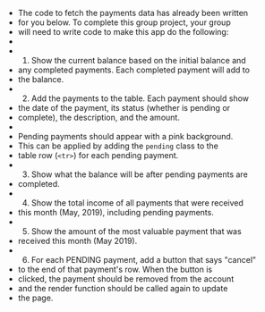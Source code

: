 - The code to fetch the payments data has already been written
- for you below. To complete this group project, your group
- will need to write code to make this app do the following:
-
- 1.  Show the current balance based on the initial balance and
- any completed payments. Each completed payment will add to
- the balance.
- 2.  Add the payments to the table. Each payment should show
- the date of the payment, its status (whether is pending or
- complete), the description, and the amount.
-
- Pending payments should appear with a pink background.
- This can be applied by adding the `pending` class to the
- table row (`<tr>`) for each pending payment.
- 3.  Show what the balance will be after pending payments are
- completed.
- 4.  Show the total income of all payments that were received
- this month (May, 2019), including pending payments.
- 5.  Show the amount of the most valuable payment that was
- received this month (May 2019).
- 6.  For each PENDING payment, add a button that says "cancel"
- to the end of that payment's row. When the button is
- clicked, the payment should be removed from the account
- and the render function should be called again to update
- the page.

